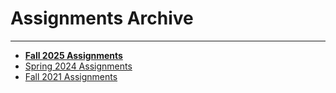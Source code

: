 # Assignments Archive

---

* [**Fall 2025 Assignments**](2025/README.md)
* [Spring 2024 Assignments](2024/README.md)
* [Fall 2021 Assignments](2021/README.md)